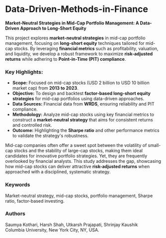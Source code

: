 # Data-Driven-Methods-in-Finance


**Market-Neutral Strategies in Mid-Cap Portfolio Management: A Data-Driven Approach to Long-Short Equity**

This project explores **market-neutral strategies** in mid-cap portfolio management, focusing on **long-short equity** techniques tailored for mid-cap stocks. By leveraging **financial metrics** such as profitability, valuation, and liquidity, we develop a robust framework to maximize **risk-adjusted returns** while adhering to **Point-in-Time (PIT) compliance**.  

### Key Highlights:
- **Scope:** Focused on mid-cap stocks (USD 2 billion to USD 10 billion market cap) from **2013 to 2023**.  
- **Objective:** To design and backtest **factor-based long-short equity strategies** for mid-cap portfolios using data-driven approaches.  
- **Data Sources:** Financial data from **WRDS**, ensuring reliability and PIT compliance.  
- **Methodology:** Analyze mid-cap stocks using key financial metrics to construct a **market-neutral strategy** that aims for consistent returns and controlled risk.  
- **Outcome:** Highlighting the **Sharpe ratio** and other performance metrics to validate the strategy's robustness.  

Mid-cap companies often offer a sweet spot between the volatility of small-cap stocks and the stability of large-cap stocks, making them ideal candidates for innovative portfolio strategies. Yet, they are frequently overlooked by financial analysts. This study addresses the gap, showcasing how mid-cap stocks can deliver attractive **risk-adjusted returns** when approached with a disciplined, systematic strategy.

### Keywords
Market-neutral strategy, mid-cap stocks, portfolio management, Sharpe ratio, factor-based investing.  

### Authors  
Saumya Kothari, Harsh Shah, Utkarsh Prajapati, Shrinjay Kaushik  
Columbia University, New York City, NY, USA.  
